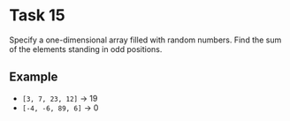 # Task 15

Specify a one-dimensional array filled with random numbers. Find the sum of the
elements standing in odd positions.

## Example

- `[3, 7, 23, 12]` -> 19
- `[-4, -6, 89, 6]` -> 0
